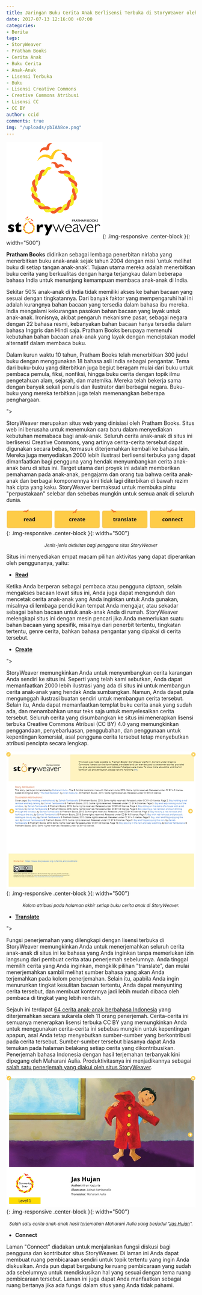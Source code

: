 ```yaml
---
title: Jaringan Buku Cerita Anak Berlisensi Terbuka di StoryWeaver oleh Pratham Books
date: 2017-07-13 12:16:00 +07:00
categories:
- Berita
tags:
- StoryWeaver
- Pratham Books
- Cerita Anak
- Buku Cerita
- Anak-Anak
- Lisensi Terbuka
- Buku
- Lisensi Creative Commons
- Creative Commons Atribusi
- Lisensi CC
- CC BY
author: ccid
comments: true
img: "/uploads/pbIAA8ce.png"
---
```


![pbIAA8ce.png](/uploads/pbIAA8ce.png){: .img-responsive .center-block }{: width="500"}

**Pratham Books** didirikan sebagai lembaga penerbitan nirlaba yang menerbitkan buku anak-anak sejak tahun 2004 dengan misi 'untuk melihat buku di setiap tangan anak-anak'. Tujuan utama mereka adalah menerbitkan buku cerita yang berkualitas dengan harga terjangkau dalam beberapa bahasa India untuk menunjang kemampuan membaca anak-anak di India. 

Sekitar 50% anak-anak di India tidak memiliki akses ke bahan bacaan yang sesuai dengan tingkatannya. Dari banyak faktor yang mempengaruhi hal ini adalah kurangnya bahan bacaan yang tersedia dalam bahasa ibu mereka. India mengalami kekurangan pasokan bahan bacaan yang layak untuk anak-anak. Ironisnya, akibat pengaruh mekanisme pasar,  sebagai negara dengan 22 bahasa resmi, kebanyakan bahan bacaan hanya tersedia dalam bahasa Inggris dan Hindi saja. Pratham Books berupaya memenuhi kebutuhan bahan bacaan anak-anak yang layak dengan menciptakan model alternatif dalam membaca buku.

Dalam kurun waktu 10 tahun, Pratham Books telah menerbitkan 300 judul buku dengan menggunakan 18 bahasa asli India sebagai pengantar. Tema dari buku-buku yang diterbitkan juga begiut beragam mulai dari buku untuk pembaca pemula, fiksi, nonfiksi, hingga buku cerita dengan topik ilmu pengetahuan alam, sejarah, dan matemika. Mereka telah bekerja sama dengan banyak sekali penulis dan ilustrator dari berbagai negara. Buku-buku yang mereka terbitkan juga telah memenangkan beberapa penghargaan.

<div class="<iframe width="560" height="315" src="https://www.youtube.com/embed/Cc8ZIvDluh8" frameborder="0" allowfullscreen></iframe>"></div>

StoryWeaver merupakan situs web yang dinisiasi oleh Pratham Books. Situs web ini berusaha untuk menemukan cara baru dalam menyediakan kebutuhan memabaca bagi anak-anak. Seluruh cerita anak-anak di situs ini berlisensi Creative Commons, yang artinya cerita-cerita tersebut dapat digunakan secara bebas, termasuk diterjemahkan kembali ke bahasa lain. Mereka juga menyediakan 2000 lebih ilustrasi berlisensi terbuka yang dapat dimanfaatkan bagi pengguna yang hendak menyumbangkan cerita anak-anak baru di situs ini. Target utama dari proyek ini adalah memberikan pemahaman pada anak-anak, pengajarm dan orang tua bahwa cerita anak-anak dan berbagai komponennya kini tidak lagi diterbikan di bawah rezim hak cipta yang kaku. StoryWeaver bermaksud untuk membuka pintu "perpustakaan" selebar dan sebebas mungkin untuk semua anak di seluruh dunia.

![sw-1-8a9633.jpg](/uploads/sw-1-8a9633.jpg){: .img-responsive .center-block }{: width="500"}<center><small><i>Jenis-jenis aktivitas bagi pengguna situs StoryWeaver</i></small></center>

Situs ini menyediakan empat macam pilihan aktivitas yang dapat diperankan oleh penggunanya, yaitu:

* **[Read](https://storyweaver.org.in/search)**

Ketika Anda berperan sebagai pembaca atau pengguna ciptaan, selain mengakses bacaan lewat situs ini, Anda juga dapat mengunduh dan mencetak cerita anak-anak yang Anda inginkan untuk Anda gunakan, misalnya di lembaga pendidikan tempat Anda mengajar, atau sekadar sebagai bahan bacaan untuk anak-anak Anda di rumah. StoryWeaver melengkapi situs ini dengan mesin pencari jika Anda memerlukan suatu bahan bacaan yang spesifik, misalnya dari penerbit tertentu, tingkatan tertentu, genre cerita, bahkan bahasa pengantar yang dipakai di cerita tersebut. 

* **[Create](https://storyweaver.org.in/start)**

<div class="<iframe width="560" height="315" src="https://www.youtube.com/embed/LDPyK_sOiv8" frameborder="0" allowfullscreen></iframe>"></div>

StoryWeaver memungkinkan Anda untuk menyumbangkan cerita karangan Anda sendiri ke situs ini. Seperti yang telah kami sebutkan, Anda dapat memanfaatkan 2000 lebih ilustrasi yang ada di situs ini untuk membangun cerita anak-anak yang hendak Anda sumbangkan. Namun, Anda dapat pula mengunggah ilustrasi buatan sendiri untuk membangun cerita tersebut. Selain itu, Anda dapat memanfaatkan templat buku cerita anak yang sudah ada, dan menambahkan unsur teks saja untuk menyelesaikan cerita tersebut. Seluruh cerita yang disumbangkan ke situs ini menerapkan lisensi terbuka Creative Commons Atribusi (CC BY) 4.0 yang memungkinkan penggandaan, penyebarluasan, penggubahan, dan penggunaan untuk kepentingan komersial, asal pengguna cerita tersebut tetap menyebutkan atribusi pencipta secara lengkap.

![sw-2.jpg](/uploads/sw-2.jpg){: .img-responsive .center-block }{: width="500"}<center><small><i>Kolom atribusi pada halaman akhir setiap buku cerita anak di StoryWeaver.</i></small></center>

* **[Translate](https://storyweaver.org.in/translate)**

<div class="<iframe width="560" height="315" src="https://www.youtube.com/embed/yyVvz7sM8b8" frameborder="0" allowfullscreen></iframe>"></div>

Fungsi penerjemahan yang dilengkapi dengan lisensi terbuka di StoryWeaver memungkinkan Anda untuk menerjemahkan seluruh cerita anak-anak di situs ini ke bahasa yang Anda inginkan tanpa memerlukan izin langsung dari pembuat cerita atau penerjemah sebelumnya. Anda tinggal memilih cerita yang Anda inginkan, mengklik pilihan "translate", dan mulai menerjemahkan sambil melihat sumber bahasa yang akan Anda terjemahkan pada kolom penerjemahan. Selain itu, apabila Anda ingin menurunkan tingkat kesulitan bacaan tertentu, Anda dapat menyunting cerita tersebut, dan membuat kontennya jadi lebih mudah dibaca oleh pembaca di tingkat yang lebih rendah. 

Sejauh ini terdapat [64 cerita anak-anak berbahasa Indonesia](https://storyweaver.org.in/search?search%5Bquery%5D=&search%5Bcategories%5D%5B%5D=all&search%5Blanguages%5D%5B%5D=Bahasa+Indonesia&search%5Bpublishers%5D%5B%5D=all&search%5Bchild_created%5D=&search%5Breading_levels%5D%5B%5D=all&search%5Bsort%5D=&search%5Bauthors%5D=&page=1&per_page=9) yang diterjemahkan secara sukarela oleh 11 orang penerjemah. Cerita-cerita ini semuanya menerapkan lisensi terbuka CC BY yang memungkinkan Anda untuk menggunakan cerita-cerita ini sebebas mungkin untuk kepentingan apapun, asal Anda tetap menyebutkan sumber-sumber yang berkontribusi pada cerita tersebut. Sumber-sumber tersebut biasanya dapat Anda temukan pada halaman belakang setiap cerita yang dikontribusikan. Penerjemah bahasa Indonesia dengan hasil terjemahan terbanyak kini dipegang oleh Maharani Aulia. Produktivitasnya ini menjadikannya sebagai [salah satu penerjemah yang diakui oleh situs StoryWeaver](http://blog.prathambooks.org/2017/02/freedom-to-read.html).

![sw-3.jpg](/uploads/sw-3.jpg){: .img-responsive .center-block }{: width="500"}<center><small><i>Salah satu cerita anak-anak hasil terjemahan Maharani Aulia yang berjudul "<a href="https://storyweaver.org.in/stories/8768-jas-hujan">Jas Hujan</a>".</i></small></center>

* **Connect**

Laman "Connect" diadakan untuk menjalankan fungsi diskusi bagi pengguna dan kontributor situs StoryWeaver. Di laman ini Anda dapat membuat ruang pembicaraan sendiri untuk topik tertentu yang ingin Anda diskusikan. Anda pun dapat bergabung ke ruang pembicaraan yang sudah ada sebelumnya untuk mendiskusikan hal yang sesuai dengan tema ruang pembicaraan tersebut. Laman ini juga dapat Anda manfaatkan sebagai ruang bertanya jika ada fungsi dalam situs yang Anda tidak pahami.

